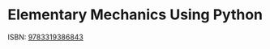 # Elementary Mechanics Using Python

ISBN: [9783319386843](https://isbnsearch.org/isbn/9783319386843)
